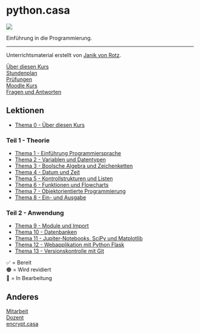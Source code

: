 # python.casa
![](./logo.png)

Einführung in die Programmierung.

---

Unterrichtsmaterial erstellt von [Janik von Rotz](https://janikvonrotz.ch/).

[Über diesen Kurs](about.md)\
[Stundenplan](timetable.md)\
[Prüfungen](exam.md)\
[Moodle Kurs](https://moodle.medizintechnik-hf.ch/course/view.php?id=288)\
[Fragen und Antworten](faq.md)

## Lektionen

* [Thema 0 - Über diesen Kurs](topic-0/README.md)

### Teil 1 - Theorie

* [Thema 1 - Einführung Programmiersprache](topic-1/README.md)
* [Thema 2 - Variablen und Datentypen](topic-2/README.md)
* [Thema 3 - Boolsche Algebra und Zeichenketten](topic-3/README.md)
* [Thema 4 - Datum und Zeit](topic-4/README.md)
* [Thema 5 - Kontrollstrukturen und Listen](topic-5/README.md)
* [Thema 6 - Funktionen und Flowcharts](topic-6/README.md)
* [Thema 7 - Objektorientierte Programmierung](topic-7/README.md)
* [Thema 8 - Ein- und Ausgabe](topic-8/README.md)

### Teil 2 - Anwendung

* [Thema 9 - Module und Import](topic-9/README.md)
* [Thema 10 - Datenbanken](topic-10/README.md)
* [Thema 11 - Jupiter-Notebooks, SciPy und Matplotlib](topic-11/README.md)
* [Thema 12 - Webapplikation mit Python Flask](topic-12/README.md)
* [Thema 13 -  Versionskontrolle mit Git](topic-13/README.md)

✅ = Bereit\
🟠 = Wird revidiert\
🚧 = In Bearbeitung

## Anderes

[Mitarbeit](contribution.md)  
[Dozent](teacher.md)  
[encrypt.casa](https://encrypt.casa)
